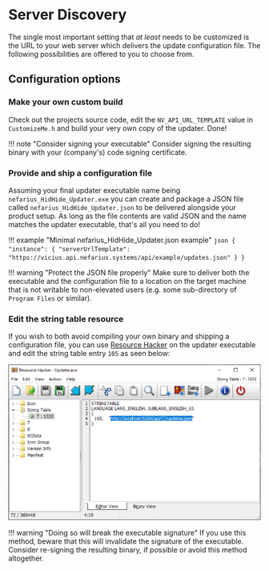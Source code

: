# Server Discovery

The single most important setting that *at least* needs to be customized is the URL to your web server which delivers the update configuration file. The following possibilities are offered to you to choose from.

## Configuration options

### Make your own custom build

Check out the projects source code, edit the `NV_API_URL_TEMPLATE` value in `CustomizeMe.h` and build your very own copy of the updater. Done!

!!! note "Consider signing your executable"
    Consider signing the resulting binary with your (company's) code signing certificate.

### Provide and ship a configuration file

Assuming your final updater executable name being `nefarius_HidHide_Updater.exe` you can create and package a JSON file called `nefarius_HidHide_Updater.json` to be delivered alongside your product setup. As long as the file contents are valid JSON and the name matches the updater executable, that's all you need to do!

!!! example "Minimal nefarius_HidHide_Updater.json example"
    ```json
    {
        "instance": {
            "serverUrlTemplate": "https://vicius.api.nefarius.systems/api/example/updates.json"
        }
    }
    ```

!!! warning "Protect the JSON file properly"
    Make sure to deliver both the executable and the configuration file to a location on the target machine that is not writable to non-elevated users (e.g. some sub-directory of `Program Files` or similar).

### Edit the string table resource

If you wish to both avoid compiling your own binary and shipping a configuration file, you can use [Resource Hacker](https://angusj.com/resourcehacker/) on the updater executable and edit the string table entry `105` as seen below:

![ResourceHacker_LYM3c3MEtm.png](images/ResourceHacker_LYM3c3MEtm.png)

!!! warning "Doing so will break the executable signature"
    If you use this method, beware that this will invalidate the signature of the executable.  
    Consider re-signing the resulting binary, if possible or avoid this method altogether.
